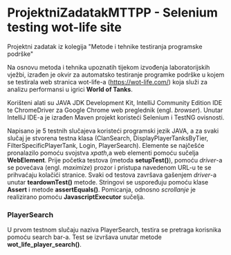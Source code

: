 # ProjektniZadatakMTTPP - Selenium testing wot-life site
Projektni zadatak iz kolegija "Metode i tehnike testiranja programske podrške"

Na osnovu metoda i tehnika upoznatih tijekom izvođenja laboratorijskih vježbi, 
izrađen je okvir za automatsko testiranje programke podrške u kojem se testirala web 
stranica wot-life-a (https://wot-life.com/) koja služi za analizu performansi u igrici **World of Tanks**.

Korišteni alati su JAVA JDK Development Kit, IntelliJ Community Edition IDE te ChromeDriver
za Google Chrome web preglednik (engl. *browser*). Unutar IntelliJ IDE-a je izrađen Maven projekt
koristeći Selenium i TestNG ovisnosti.

Napisano je 5 testnih slučajeva koristeći programski jezik JAVA, a za svaki slučaj je stvorena
testna klasa (ClanSearch, DisplayPlayerTanksByTier, FilterSpecificPlayerTank, Login, PlayerSearch). Elemente se najčešće
pronalazilo pomoću svojstva *xpath*,a web elementi pomoću sučelja **WebElement**. Prije početka testova (metoda **setupTest()**), 
pomoću *driver*-a se povećava (engl. *maximize*) prozor i pristupa navedenom URL-u te se prihvaćaju kolačići stranice. Svaki od testova
završava gašenjem *driver*-a unutar **teardownTest()** metode. Stringovi se uspoređuju 
pomoću klase **Assert** i metode **assertEquals()**. Pomicanja, odnosno *scrollanje* je realizirano pomoću 
**JavascriptExecutor** sučelja.

### PlayerSearch

U prvom testnom slučaju naziva PlayerSearch, testira se pretraga korisnika pomoću search bar-a. Test se izvršava unutar metode **wot_life_player_search()**.
